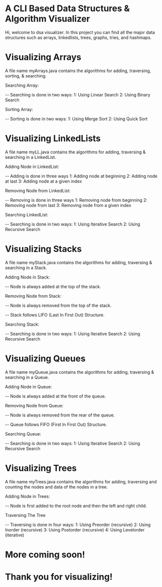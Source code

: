 # A CLI Based Data Structures & Algorithm Visualizer

Hi, welcome to dsa visualizer. In this project you can find all the
major data structures such as arrays, linkedlists, trees, graphs,
tries, and hashmaps.

# Visualizing Arrays

A file name myArrays.java contains the algorithms for adding, traversing,
sorting, & searching.

Searching Array:

-- Searching is done in two ways:
   1: Using Linear Search
   2: Using Binary Search

Sorting Array:

-- Sorting is done in two ways:
   1: Using Merge Sort
   2: Using Quick Sort

# Visualizing LinkedLists

A file name myLL.java contains the algorithms for adding, traversing & searching
in a LinkedList.

Adding Node in LinkedList:

-- Adding is done in three ways
   1: Adding node at beginning
   2: Adding node at last
   3: Adding node at a given index

Removing Node from LinkedList:

-- Removing is done in three ways
   1: Removing node from beginning
   2: Removing node from last
   3: Removing node from a given index

Searching LinkedList:

-- Searching is done in two ways:
   1: Using Iterative Search
   2: Using Recursive Search

# Visualizing Stacks

A file name myStack.java contains the algorithms for adding, traversing & searching
in a Stack.

Adding Node in Stack:

-- Node is always added at the top of the stack.

Removing Node from Stack:

-- Node is always removed from the top of the stack.

-- Stack follows LIFO (Last In First Out) Structure.

Searching Stack:

-- Searching is done in two ways:
   1: Using Iterative Search
   2: Using Recursive Search

# Visualizing Queues

A file name myQueue.java contains the algorithms for adding, traversing & searching
in a Queue.

Adding Node in Queue:

-- Node is always added at the front of the queue.

Removing Node from Queue:

-- Node is always removed from the rear of the queue.

-- Queue follows FIFO (First In First Out) Structure.

Searching Queue:

-- Searching is done in two ways:
   1: Using Iterative Search
   2: Using Recursive Search

# Visualizing Trees

A file name myTrees.java contains the algorithms for adding, traversing and counting the
nodes and data of the nodes in a tree. 

Adding Node in Trees:

-- Node is first added to the root node and then the left and right child.

Traversing The Tree

-- Traversing is done in four ways:
   1: Using Preorder (recursive)
   2: Using Inorder (recursive)
   3: Using Postorder (recursive)
   4: Using Levelorder (iterative)
   

# More coming soon!


# Thank you for visualizing!